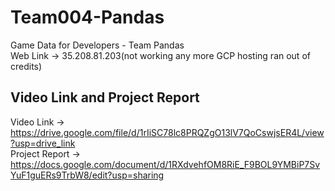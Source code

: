 # Team004-Pandas
Game Data for Developers - Team Pandas <br>
Web Link -> 35.208.81.203(not working any more GCP hosting ran out of credits) <br>

## Video Link and Project Report
Video Link -> https://drive.google.com/file/d/1rIiSC78lc8PRQZgO13lV7QoCswjsER4L/view?usp=drive_link <br>
Project Report -> https://docs.google.com/document/d/1RXdvehfOM8RiE_F9BOL9YMBiP7SvYuF1guERs9TrbW8/edit?usp=sharing <br>
